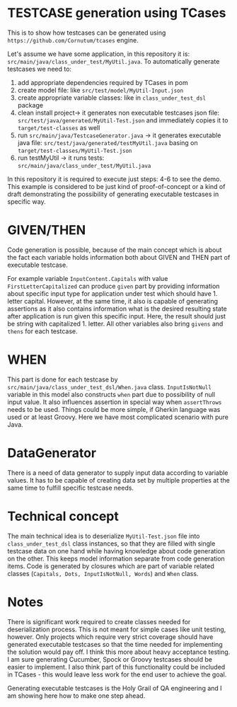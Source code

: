 # TESTCASE generation using TCases

This is to show how testcases can be generated using `https://github.com/Cornutum/tcases` engine.

Let's assume we have some application, in this repository it is: `src/main/java/class_under_test/MyUtil.java`.
To automatically generate testcases we need to:
1. add appropriate dependencies required by TCases in pom
2. create model file: like `src/test/model/MyUtil-Input.json`
3. create appropriate variable classes: like in `class_under_test_dsl` package
4. clean install project-> it generates non executable testcases json file: `src/test/java/generated/MyUtil-Test.json` and immediately copies it to `target/test-classes` as well
5. run `src/main/java/TestcaseGenerator.java` -> it generates executable java file: `src/test/java/generated/testMyUtil.java` basing on `target/test-classes/MyUtil-Test.json`
6. run testMyUtil -> it runs tests: `src/main/java/class_under_test/MyUtil.java`

In this repository it is required to execute just steps: 4-6 to see the demo.
This example is considered to be just kind of proof-of-concept or a kind of draft demonstrating the possibility of generating
executable testcases in specific way.

# GIVEN/THEN
Code generation is possible, because of the main concept which is about the fact each variable holds information
both about GIVEN and THEN part of executable testcase. 

For example variable `InputContent.Capitals` with value `FirstLetterCapitalized` can produce `given` part by 
providing information about specific input type for application under test which should have 1. letter capital. 
However, at the same time, it also is capable of generating assertions as it also contains information what
is the desired resulting state after application is run given this specific input. Here, the result should just be
string with capitalized 1. letter. All other variables also bring `givens` and `thens` for each testcase.

# WHEN
This part is done for each testcase by `src/main/java/class_under_test_dsl/When.java` class.
`InputIsNotNull` variable in this model also constructs `when` part due to possibility of null input value.
It also influences assertion in special way when `assertThrows` needs to be used.
Things could be more simple, if Gherkin language was used or at least Groovy. Here we have most complicated scenario
with pure Java.

# DataGenerator
There is a need of data generator to supply input data according to variable values. It has to be capable of creating
data set by multiple properties at the same time to fulfill specific testcase needs.

# Technical concept
The main technical idea is to deserialize `MyUtil-Test.json` file into `class_under_test_dsl` class instances,
so that they are filled with single testcase data on one hand while having knowledge about code generation on the other.
This keeps model information separate from code generation items.
Code is generated by closures which are part of variable related classes (`Capitals, Dots, InputIsNotNull, Words`) and `When` class.

# Notes
There is significant work required to create classes needed for deserialization process. This is not meant for simple cases like unit testing, however.
Only projects which require very strict coverage should have generated executable testcases so that the time needed for implementing
the solution would pay off. I think this more about heavy acceptance testing.
I am sure generating Cucumber, Spock or Groovy testcases should be easier to implement.
I also think part of this functionality could be included in TCases - this would leave less work for the end user to achieve the goal.

Generating executable testcases is the Holy Grail of QA engineering and I am showing here how to make one step ahead.

